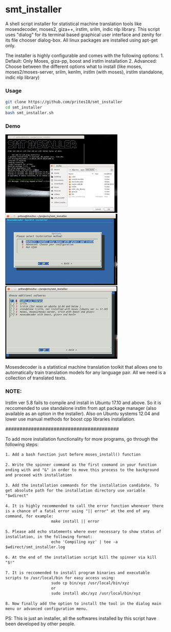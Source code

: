 # smt_installer

A shell script installer for statistical machine translation tools like mosesdecoder, moses2, giza++, irstlm, srilm, indic nlp library. This script uses "dialog" for its terminal based graphical user interface and zenity for its file chooser dialog-box. All linux packages are installed using apt-get only.
 
The installer is highly configurable and comes with the following options: 
    1. Default: Only Moses, giza-pp, boost and irstlm installation
    2. Advanced: Choose between the different options what to install (like moses, moses2/moses-server, srilm, kenlm, irstlm (with moses), irstlm standalone, indic nlp library)

### Usage

```bash
git clone https://github.com/prites18/smt_installer
cd smt_installer
bash smt_installer.sh
```

### Demo

<img src="./screenshots/1.png" width="350">   <img src="./screenshots/2.png" width="350">
<img src="./screenshots/3.png" width="350">

Mosesdecoder is a statistical machine translation toolkit that allows one to
automatically train translation models for any language pair. All we need is a
collection of translated texts.

### NOTE:
Irstlm ver 5.8 fails to compile and install in Ubuntu 17.10 and above. So it is reccomended to use standalone irstlm from apt package manager (also available as an option in the installer). 
Also on Ubuntu systems 12.04 and lower use manual methods for boost cpp libraries installation.


########################################


To add more installation functionality for more programs, go through the following steps:

	1. Add a bash function just before moses_install() function

	2. Write the spinner command as the first coomand in your function ending with and "&" in order to move this process to the background and proceed with installation

	3. Add the installation commands for the installation candidate. To get absolute path for the installation directory use variable "$wdirect"

	4. It is highly recommended to call the error function whenever there is a chance of a fatal error using "|| error" at the end of any command, for example:
						make install || error

	5. Please add echo statements where ever necessary to show status of installation, in the following format:
						echo 'Compiling xyz' | tee -a  $wdirect/smt_installer.log

	6. At the end of the installation script kill the spinner via kill "$!"

	7. It is reccomended to install program binaries and executable scripts to /usr/local/bin for easy access using:
						sudo cp bin/xyz /usr/local/bin/xyz 
						or
						sudo install abc/xyz /usr/local/bin/xyz

	8. Now finally add the option to install the tool in the dialog main menu or advanced configuration menu.



PS: This is just an installer, all the softwares installed by this script have been developed by other people. 
